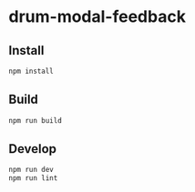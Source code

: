 # drum-modal-feedback

## Install

```bash
npm install
```

## Build

```bash
npm run build
```

## Develop

```bash
npm run dev
npm run lint
```
